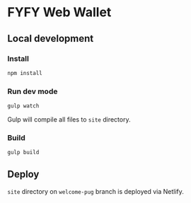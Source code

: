 # FYFY Web Wallet

## Local development

### Install

```sh
npm install
```

### Run dev mode
 
```sh
gulp watch
```

Gulp will compile all files to `site` directory. 

### Build
```sh
gulp build
```


## Deploy

`site` directory on `welcome-pug` branch is deployed via Netlify. 


